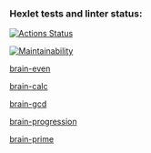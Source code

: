 ### Hexlet tests and linter status:

[![Actions Status](https://github.com/rssolgaleo/python-project-49/actions/workflows/hexlet-check.yml/badge.svg)](https://github.com/rssolgaleo/python-project-49/actions)

[![Maintainability](https://api.codeclimate.com/v1/badges/093e290cc899e1f728c1/maintainability)](https://codeclimate.com/github/rssolgaleo/python-project-49/maintainability)

[brain-even](https://asciinema.org/a/671608)

[brain-calc](https://asciinema.org/a/3XRHqHrSkUXeBO0PJOXAK1DK4)

[brain-gcd](https://asciinema.org/a/jMj3L6UxxC6QOPFm0glkDOPvJ)

[brain-progression](https://asciinema.org/a/mBKCkLvnBVOOZ0B2tLLmyciox)

[brain-prime](https://asciinema.org/a/twk9pFXCASOabL918iLOAkGAM)
